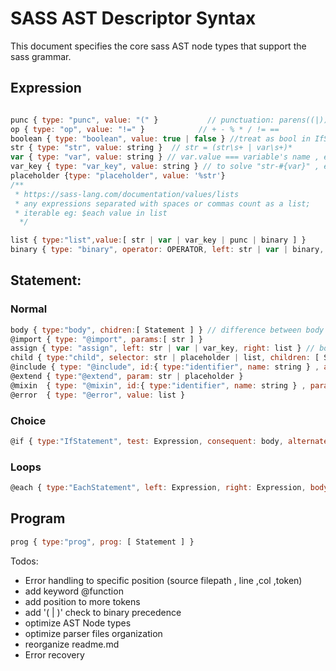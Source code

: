 # SASS AST Descriptor Syntax
  
This document specifies the core sass AST node types that support the sass grammar.

## Expression

```js

punc { type: "punc", value: "(" }           // punctuation: parens((|)), comma(,), semicolon(;) etc.
op { type: "op", value: "!=" }            // + - % * / != ==
boolean { type: "boolean", value: true | false } //treat as bool in IfStatement -> test
str { type: "str", value: string }  // str = (str\s+ | var\s+)*
var { type: "var", value: string } // var.value === variable's name , expression deleted after evaluation
var_key { type: "var_key", value: string } // to solve "str-#{var}" , expression replaced after evaluation
placeholder {type: "placeholder", value: '%str'}
/**
 * https://sass-lang.com/documentation/values/lists
 * any expressions separated with spaces or commas count as a list;
 * iterable eg: $each value in list
  */

list { type:"list",value:[ str | var | var_key | punc | binary ] }
binary { type: "binary", operator: OPERATOR, left: str | var | binary, right: str | var | binary } // + | - | * | / | %

```

## Statement:

### Normal

```js
body { type:"body", chidren:[ Statement ] } // difference between body and child: child contains selector
@import { type: "@import", params:[ str ] }
assign { type: "assign", left: str | var | var_key, right: list } // border : 1px solid red
child { type:"child", selector: str | placeholder | list, children: [ Statement ] }
@include { type: "@include", id:{ type:"identifier", name: string } , args: [ str | var | binary | assign ] }
@extend { type:"@extend", param: str | placeholder }
@mixin  { type: "@mixin", id:{ type:"identifier", name: string } , params: [ var | assign ], body: body }
@error  { type: "@error", value: list }
```

### Choice

```js
@if { type:"IfStatement", test: Expression, consequent: body, alternate: IfStatement | body | null }

```

### Loops

```js
@each { type:"EachStatement", left: Expression, right: Expression, body:child }
```
## Program

```js
prog { type:"prog", prog: [ Statement ] }
```
Todos: 

* Error handling to specific position (source filepath , line ,col ,token)
* add keyword @function
* add position to more tokens
* add '( | )' check to binary precedence
* optimize AST Node types
* optimize parser files organization
* reorganize readme.md
* Error recovery
